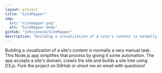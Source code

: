 ```yaml
---
layout: project
title: "SiteMapper"
img:
  src: "sitemapper.png"
  alt: "SiteMapper Demo"
github: "johnjones4/SiteMapper"
description: "Building a visualization of a site's content is normally a very manual task."
---
```


Building a visualization of a site's content is normally a very manual task. This Node.js app simplifies that process by giving it some automation. The app accepts a site's domain, crawls the site and builds a site tree using D3.js. Fork the project on GitHub or shoot me an email with questions!